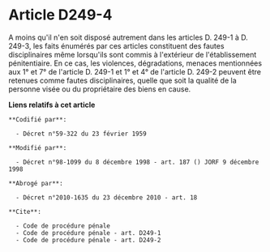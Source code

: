 # Article D249-4

A moins qu'il n'en soit disposé autrement dans les articles D. 249-1 à D. 249-3, les faits énumérés par ces articles
constituent des fautes disciplinaires même lorsqu'ils sont commis à l'extérieur de l'établissement pénitentiaire. En ce cas,
les violences, dégradations, menaces mentionnées aux 1° et 7° de l'article D. 249-1 et 1° et 4° de l'article D. 249-2 peuvent
être retenues comme fautes disciplinaires, quelle que soit la qualité de la personne visée ou du propriétaire des biens en
cause.

**Liens relatifs à cet article**

	**Codifié par**:

	  - Décret n°59-322 du 23 février 1959

	**Modifié par**:

	  - Décret n°98-1099 du 8 décembre 1998 - art. 187 () JORF 9 décembre 1998

	**Abrogé par**:

	  - Décret n°2010-1635 du 23 décembre 2010 - art. 18

	**Cite**:

	  - Code de procédure pénale
	  - Code de procédure pénale - art. D249-1
	  - Code de procédure pénale - art. D249-2
